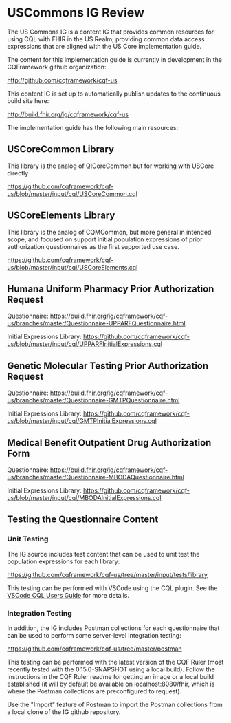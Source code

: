 # USCommons IG Review

The US Commons IG is a content IG that provides common resources for using CQL with FHIR in the US Realm, providing common data access expressions that are aligned with the US Core implementation guide.

The content for this implementation guide is currently in development in the CQFramework github organization:

http://github.com/cqframework/cqf-us

This content IG is set up to automatically publish updates to the continuous build site here:

http://build.fhir.org/ig/cqframework/cqf-us

The implementation guide has the following main resources:

## USCoreCommon Library

This library is the analog of QICoreCommon but for working with USCore directly

https://github.com/cqframework/cqf-us/blob/master/input/cql/USCoreCommon.cql

## USCoreElements Library

This library is the analog of CQMCommon, but more general in intended scope, and focused on support initial population expressions of prior authorization questionnaires as the first supported use case.

https://github.com/cqframework/cqf-us/blob/master/input/cql/USCoreElements.cql

## Humana Uniform Pharmacy Prior Authorization Request

Questionnaire: 
https://build.fhir.org/ig/cqframework/cqf-us/branches/master/Questionnaire-UPPARFQuestionnaire.html

Initial Expressions Library: 
https://github.com/cqframework/cqf-us/blob/master/input/cql/UPPARFInitialExpressions.cql

## Genetic Molecular Testing Prior Authorization Request

Questionnaire:
https://build.fhir.org/ig/cqframework/cqf-us/branches/master/Questionnaire-GMTPQuestionnaire.html

Initial Expressions Library:
https://github.com/cqframework/cqf-us/blob/master/input/cql/GMTPInitialExpressions.cql

## Medical Benefit Outpatient Drug Authorization Form

Questionnaire:
https://build.fhir.org/ig/cqframework/cqf-us/branches/master/Questionnaire-MBODAQuestionnaire.html

Initial Expressions Library:
https://github.com/cqframework/cqf-us/blob/master/input/cql/MBODAInitialExpressions.cql

## Testing the Questionnaire Content

### Unit Testing

The IG source includes test content that can be used to unit test the population expressions for each library:

https://github.com/cqframework/cqf-us/tree/master/input/tests/library

This testing can be performed with VSCode using the CQL plugin. See the [VSCode CQL Users Guide](https://github.com/cqframework/vscode-cql/wiki/User-Guide) for more details.

### Integration Testing

In addition, the IG includes Postman collections for each questionnaire that can be used to perform some server-level integration testing:

https://github.com/cqframework/cqf-us/tree/master/postman

This testing can be performed with the latest version of the CQF Ruler (most recently tested with the 0.15.0-SNAPSHOT using a local build). Follow the instructions in the CQF Ruler readme for getting an image or a local build established (it will by default be available on localhost:8080/fhir, which is where the Postman collections are preconfigured to request).

Use the "Import" feature of Postman to import the Postman collections from a local clone of the IG github repository.